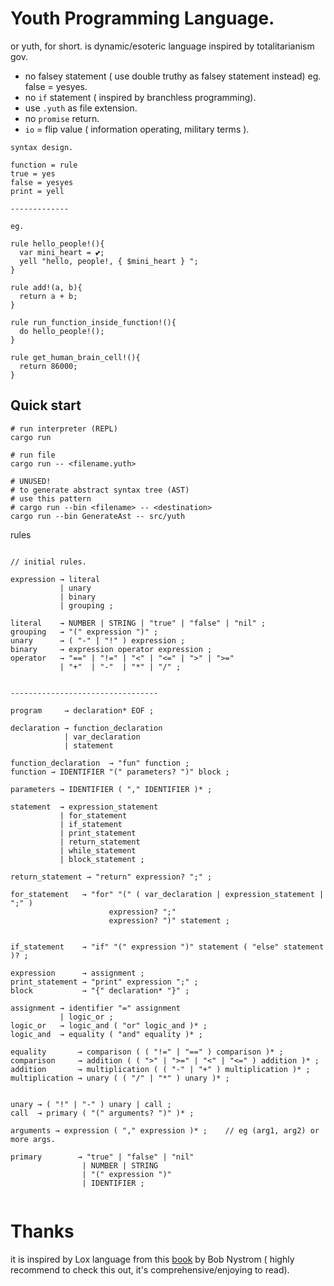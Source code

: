 # Youth Programming Language.


or yuth, for short. is dynamic/esoteric language inspired by totalitarianism gov.
- no falsey statement ( use double truthy as falsey statement instead) eg. false = yesyes.
- no `if` statement ( inspired by branchless programming).
- use `.yuth` as file extension.
- no `promise` return.
- `io` = flip value ( information operating, military terms ).

```
syntax design.

function = rule
true = yes
false = yesyes
print = yell

-------------

eg.

rule hello_people!(){
  var mini_heart = 💕;
  yell "hello, people!, { $mini_heart } ";
}

rule add!(a, b){
  return a + b;
}

rule run_function_inside_function!(){
  do hello_people!();
}

rule get_human_brain_cell!(){
  return 86000;
}

```

## Quick start

```
# run interpreter (REPL)
cargo run  

# run file
cargo run -- <filename.yuth>

# UNUSED!
# to generate abstract syntax tree (AST)
# use this pattern
# cargo run --bin <filename> -- <destination>
cargo run --bin GenerateAst -- src/yuth
```



rules

```

// initial rules.

expression → literal
           | unary
           | binary
           | grouping ;

literal    → NUMBER | STRING | "true" | "false" | "nil" ;
grouping   → "(" expression ")" ;
unary      → ( "-" | "!" ) expression ;
binary     → expression operator expression ;
operator   → "==" | "!=" | "<" | "<=" | ">" | ">="
           | "+"  | "-"  | "*" | "/" ;


---------------------------------

program     → declaration* EOF ;

declaration → function_declaration
            | var_declaration
            | statement 

function_declaration  → "fun" function ;
function → IDENTIFIER "(" parameters? ")" block ;

parameters → IDENTIFIER ( "," IDENTIFIER )* ;

statement  → expression_statement
           | for_statement
           | if_statement
           | print_statement
           | return_statement
           | while_statement
           | block_statement ;

return_statement → "return" expression? ";" ;

for_statement   → "for" "(" ( var_declaration | expression_statement | ";" )
                      expression? ";"
                      expression? ")" statement ;


if_statement    → "if" "(" expression ")" statement ( "else" statement )? ;

expression      → assignment ;
print_statement → "print" expression ";" ;
block           → "{" declaration* "}" ;

assignment → identifier "=" assignment
           | logic_or ;
logic_or   → logic_and ( "or" logic_and )* ;
logic_and  → equality ( "and" equality )* ;

equality       → comparison ( ( "!=" | "==" ) comparison )* ;
comparison     → addition ( ( ">" | ">=" | "<" | "<=" ) addition )* ;
addition       → multiplication ( ( "-" | "+" ) multiplication )* ;
multiplication → unary ( ( "/" | "*" ) unary )* ;


unary → ( "!" | "-" ) unary | call ;
call  → primary ( "(" arguments? ")" )* ;

arguments → expression ( "," expression )* ;    // eg (arg1, arg2) or more args.

primary        → "true" | "false" | "nil"
                | NUMBER | STRING
                | "(" expression ")"
                | IDENTIFIER ;


```

# Thanks
it is inspired by Lox language from this [book](http://craftinginterpreters.com/) by Bob Nystrom ( highly recommend to check this out, it's comprehensive/enjoying to read).